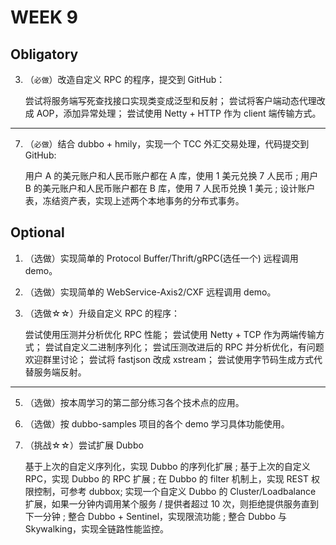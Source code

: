 # WEEK 9

## Obligatory

3. （`必做`）改造自定义 RPC 的程序，提交到 GitHub：

    尝试将服务端写死查找接口实现类变成泛型和反射；
    尝试将客户端动态代理改成 AOP，添加异常处理；
    尝试使用 Netty + HTTP 作为 client 端传输方式。

--------------------------------


7. （`必做`）结合 dubbo + hmily，实现一个 TCC 外汇交易处理，代码提交到 GitHub:

    用户 A 的美元账户和人民币账户都在 A 库，使用 1 美元兑换 7 人民币 ;
    用户 B 的美元账户和人民币账户都在 B 库，使用 7 人民币兑换 1 美元 ;
    设计账户表，冻结资产表，实现上述两个本地事务的分布式事务。


## Optional

1. （选做）实现简单的 Protocol Buffer/Thrift/gRPC(选任一个) 远程调用 demo。

2. （选做）实现简单的 WebService-Axis2/CXF 远程调用 demo。

4. （选做☆☆）升级自定义 RPC 的程序：

    尝试使用压测并分析优化 RPC 性能；
    尝试使用 Netty + TCP 作为两端传输方式；
    尝试自定义二进制序列化；
    尝试压测改进后的 RPC 并分析优化，有问题欢迎群里讨论；
    尝试将 fastjson 改成 xstream；
    尝试使用字节码生成方式代替服务端反射。

--------------------------------

5. （选做）按本周学习的第二部分练习各个技术点的应用。

6. （选做）按 dubbo-samples 项目的各个 demo 学习具体功能使用。

8. （挑战☆☆）尝试扩展 Dubbo

    基于上次的自定义序列化，实现 Dubbo 的序列化扩展 ;
    基于上次的自定义 RPC，实现 Dubbo 的 RPC 扩展 ;
    在 Dubbo 的 filter 机制上，实现 REST 权限控制，可参考 dubbox;
    实现一个自定义 Dubbo 的 Cluster/Loadbalance 扩展，如果一分钟内调用某个服务 / 提供者超过 10 次，则拒绝提供服务直到下一分钟 ;
    整合 Dubbo + Sentinel，实现限流功能 ;
    整合 Dubbo 与 Skywalking，实现全链路性能监控。

